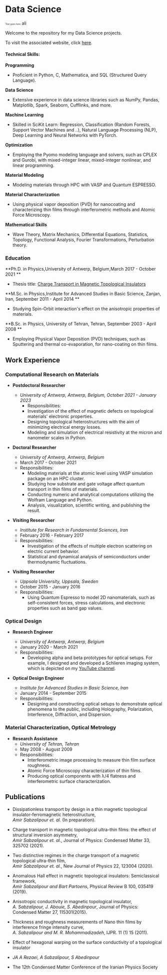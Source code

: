 # Data Science
<span style="font-size:0.5em;">Text goes here</span>
<span style="color:#RRGGBB;">ali</span>

Welcome to the repository for my Data Science projects. 

To visit the associated website, click [here](https://amirsabzalipour.github.io/Data_Science/).

#### Technical Skills: 


**Programming**
- Proficient in Python, C, Mathematica, and SQL (Structured Query Language).
  
**Data Science**
- Extensive experience in data science libraries such as NumPy, Pandas, Matplotlib, Spark, Seaborn, Cufflinks, and more.
  
**Machine Learning**
- Skilled in SciKit Learn: Regression, Classification (Random Forests, Support Vector Machines and ..), Natural Language Processing (NLP), Deep Learning and Neural Networks with PyTorch.
  
**Optimization**
- Employing the Pyomo modeling language and solvers, such as CPLEX and Gurobi, with mixed-integer linear, mixed-integer nonlinear, and linear programming.

**Material Modeling**
- Modeling materials through HPC with VASP and Quantum ESPRESSO.

**Material Characterization**
- Using physical vapor deposition (PVD) for nanocoating and characterizing thin films through interferometric methods and Atomic Force Microscopy.

**Mathematical Skills**
- Wave Theory, Matrix Mechanics, Differential Equations, Statistics, Topology, Functional Analysis, Fourier Transformations, Perturbation theory.

### Education

**Ph.D. in Physics,University of Antwerp, Belgium,March 2017 - October 2021 **  

- Thesis title: [Charge Transport in Magnetic Topological Insulators](https://repository.uantwerpen.be/docstore/d:irua:8696)

**M.Sc. in Physics,Institute for Advanced Studies in Basic Science, Zanjan, Iran, September 2011 - April 2014 **  

- Studying Spin-Orbit interaction's effect on the anisotropic properties of materials.

**B.Sc. in Physics, University of Tehran, Tehran, September 2003 - April 2008 **  

- Employing Physical Vapor Deposition (PVD) techniques, such as Sputtering and thermal co-evaporation, for nano-coating on thin films.

## Work Experience

### Computational Research on Materials

- **Postdoctoral Researcher**
  - *University of Antwerp, Antwerp, Belgium, October 2021 - January 2023*
    - Responsibilities:
    - Investigation of the effect of magnetic defects on topological materials' electronic properties.
    - Designing topological heterostructures with the aim of minimizing electrical energy losses.
    - Modeling and simulation of electrical resistivity at the micron and nanometer scales in Python.

- **Doctoral Researcher**
  - *University of Antwerp, Antwerp, Belgium*
  - March 2017 - October 2021
  - Responsibilities:
    - Modeling materials at the atomic level using VASP simulation package on an HPC cluster.
    - Studying how substrate and gate voltage affect quantum transport in thin films of materials.
    - Conducting numeric and analytical computations utilizing the Wolfram Language and Python.
    - Analysis, visualization, scientific writing, and publishing the result.

- **Visiting Researcher**
  - *Institute for Research in Fundamental Sciences, Iran*
  - February 2016 - February 2017
  - Responsibilities:
    - Investigation of the effects of multiple electron scattering on electric current behavior.
    - Statistical and dynamical analysis of semiconductors under thermodynamic fluctuations.

- **Visiting Researcher**
  - *Uppsala University, Uppsala, Sweden*
  - October 2015 - January 2016
  - Responsibilities:
    - Using Quantum Espresso to model 2D nanomaterials, such as self-consistent forces, stress calculations, and electronic properties such as band gap values.

### Optical Design

- **Research Engineer**
  - *University of Antwerp, Antwerp, Belgium*
  - January 2020 - March 2021
  - Responsibilities:
    - Developing alpha and beta prototypes for optical setups. For example, I designed and developed a Schlieren imaging system, which is depicted on my [YouTube channel](https://www.youtube.com/channel/UC0ghSST2dX-Yt1UBAKqMLZA).

- **Optical Design Engineer**
  - *Institute for Advanced Studies in Basic Science, Iran*
  - January 2014 - September 2015
  - Responsibilities:
    - Designing and constructing optical setups to demonstrate optical phenomena to the public, including Holography, Polarization, Interference, Diffraction, and Dispersion.

### Material Characterization, Optical Metrology

- **Research Assistance**
  - *University of Tehran, Tehran*
  - May 2008 - August 2009
  - Responsibilities:
    - Interferometric image processing to measure thin film surface roughness.
    - Atomic Force Microscopy characterization of thin films.
    - Producing optical components with λ/4 flatness and interferometric surface characterization.

## Publications
- Dissipationless transport by design in a thin magnetic topological insulator-ferromagnetic heterostructure,   
  *Amir Sabzalipour et. al.* (In preparation).
  
- Charge transport in magnetic topological ultra-thin films: the effect of structural inversion asymmetry,   
  *Amir Sabzalipour et. al.*, Journal of Physics: Condensed Matter 33, 325702 (2021).
  
- Two distinctive regimes in the charge transport of a magnetic topological ultra-thin film,   
  *Amir Sabzalipour et. al.*, New Journal of Physics 22, 123004 (2020).
  
- Anomalous Hall effect in magnetic topological insulators: Semiclassical framework,      
  *Amir Sabzalipour and Bart Partoens*, Physical Review B 100, 035419 (2019).
  
- Anisotropic conductivity in magnetic topological insulator,  
  *A. Sabzalipour, J. Abouie, S. Abedinpour*, Journal of Physics: Condensed Matter 27, 115301(2015).
  
- Thickness and roughness measurements of Nano thin films by interference fringe intensity curve,  
  *A. Sabzalipour and M. R. Mohammadizadeh*, IJPR. 11 (1) 15 (2011).
  
- Effect of hexagonal warping on the surface conductivity of a topological insulator  
- *JA A Rezaei, A Sabzalipour, S Abedinpour*  
- The 12th Condensed Matter Conference of the Iranian Physics Society
